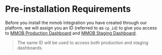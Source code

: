# Pre-installation Requirements

Before you install the mmob Integration you have created through our platform, we will assign you an ID (referred to as `cp_id`) to give you access to [MMOB Production Dashboard](https://dashboard.mmob.com/) and [MMOB Staging Dashboard](https://dashboard.staging.mmob.com/).

> The same ID will be used to access both production and staging dashboards.